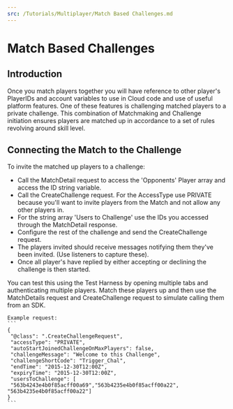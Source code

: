 ```yaml
---
src: /Tutorials/Multiplayer/Match Based Challenges.md
---
```


# Match Based Challenges

## Introduction

Once you match players together you will have reference to other player's PlayerIDs and account variables to use in Cloud code and use of useful platform features. One of these features is challenging matched players to a private challenge. This combination of Matchmaking and Challenge initiation ensures players are matched up in accordance to a set of rules revolving around skill level.

## Connecting the Match to the Challenge

To invite the matched up players to a challenge:

  * Call the MatchDetail request to access the 'Opponents' Player array and access the ID string variable.
  * Call the CreateChallenge request. For the AccessType use PRIVATE because you'll want to invite players from the Match and not allow any other players in.
  * For the string array 'Users to Challenge' use the IDs you accessed through the MatchDetail response.
  * Configure the rest of the challenge and send the CreateChallenge request.
  * The players invited should receive messages notifying them they've been invited. (Use listeners to capture these).
  * Once all player's have replied by either accepting or declining the challenge is then started.

You can test this using the Test Harness by opening multiple tabs and authenticating multiple players. Match these players up and then use the MatchDetails request and CreateChallenge request to simulate calling them from an SDK.


    Example request:
    ```
    {
     "@class": ".CreateChallengeRequest",
     "accessType": "PRIVATE",
     "autoStartJoinedChallengeOnMaxPlayers": false,
     "challengeMessage": "Welcome to this Challenge",
     "challengeShortCode": "Trigger_Chal",
     "endTime": "2015-12-30T12:00Z",
     "expiryTime": "2015-12-30T12:00Z",
     "usersToChallenge": [
     "563b4243e4b0f85acff00a69","563b4235e4b0f85acff00a22",
    "563b4235e4b0f85acff00a22"]
    }
    ```
